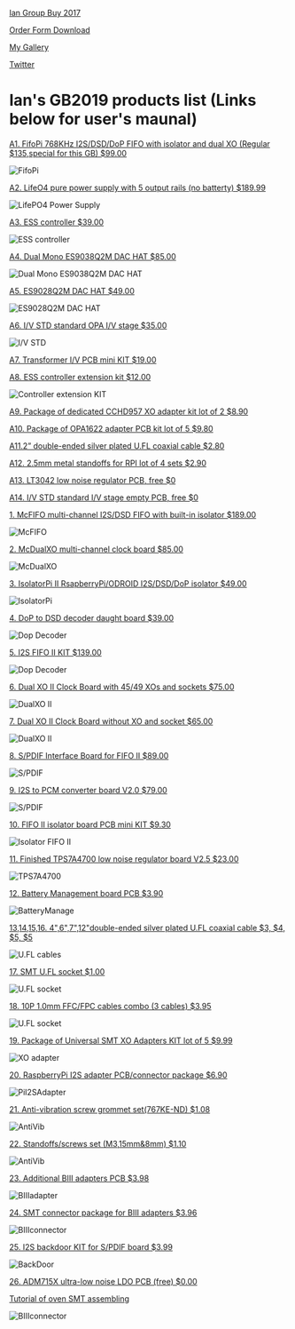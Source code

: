 [Ian Group Buy 2017](http://www.diyaudio.com/forums/group-buys/207438-ian-asynchronous-i2s-s-pdif-fifo-kit-group-buy-243.html#post5111232)

[Order Form Download](https://github.com/iancanada/DocumentDownload/blob/master/GB2017OrderFormEmpty.xls)

[My Gallery](https://www.flickr.com/photos/135181977@N06/albums)

[Twitter](https://twitter.com/iancanadaTT?lang=en)

# Ian's GB2019 products list (Links below for user's maunal)

[A1. FifoPi 768KHz I2S/DSD/DoP FIFO with isolator and dual XO (Regular $135,special for this GB) $99.00](https://github.com/iancanada/DocumentDownload/tree/master/FifoPi)

![FifoPi](https://github.com/iancanada/DocumentDownload/blob/master/FifoPi/FifoPi.jpg)

[A2. LifeO4 pure power supply with 5 output rails (no batterty) $189.99](https://github.com/iancanada/DocumentDownload/tree/master/LifePO4PowerSupply)

![LifePO4 Power Supply](https://github.com/iancanada/DocumentDownload/blob/master/LifePO4PowerSupply/LifePO4PowerSupply.jpg)

[A3. ESS controller $39.00](https://github.com/iancanada/DocumentDownload/tree/master/ESScontroller)

![ESS controller](https://github.com/iancanada/DocumentDownload/blob/master/ESScontroller/ESSC.jpg)

[A4. Dual Mono ES9038Q2M DAC HAT $85.00](https://github.com/iancanada/DocumentDownload/tree/master/RPiDacHAT/ES9038Q2MDualMonoDacHAT)

![Dual Mono ES9038Q2M DAC HAT](https://github.com/iancanada/DocumentDownload/blob/master/RPiDacHAT/ES9038Q2MDualMonoDacHAT/ES9038Q2MdacHAT.jpg)

[A5. ES9028Q2M DAC HAT $49.00](https://github.com/iancanada/DocumentDownload/tree/master/RPiDacHAT/ES9028Q2MDacHAT)

![ES9028Q2M DAC HAT](https://github.com/iancanada/DocumentDownload/blob/master/RPiDacHAT/ES9028Q2MDacHAT/ES9028Q2MdacHAT.jpg)

[A6. I/V STD standard OPA I/V stage $35.00](https://github.com/iancanada/DocumentDownload/tree/master/RPiDacHAT/IVboards/IVSTD)

![I/V STD](https://github.com/iancanada/DocumentDownload/blob/master/RPiDacHAT/IVboards/IVSTD/IVSTD.jpg)

[A7. Transformer I/V PCB mini KIT $19.00]()

[A8. ESS controller extension kit $12.00](https://github.com/iancanada/DocumentDownload/tree/master/ESScontroller)

![Controller extension KIT](https://github.com/iancanada/DocumentDownload/blob/master/ESScontroller/ESScontrollerExtensionKit.jpg)

[A9. Package of dedicated CCHD957 XO adapter kit lot of 2 $8.90]()

[A10. Package of OPA1622 adapter PCB kit lot of 5 $9.80]()

[A11.2” double-ended silver plated U.FL coaxial cable $2.80]()

[A12. 2.5mm metal standoffs for RPI lot of 4 sets $2.90]() 

[A13. LT3042 low noise regulator PCB, free $0]()

[A14. I/V STD standard I/V stage empty PCB, free $0]()

[1. McFIFO multi-channel I2S/DSD FIFO with built-in isolator $189.00](https://github.com/iancanada/DocumentDownload/tree/master/McFIFO%20series/McFIFO)

![McFIFO](https://github.com/iancanada/DocumentDownload/blob/master/McFIFO%20series/McFIFO/McFIFOGB.jpg)

[2. McDualXO multi-channel clock board $85.00](https://github.com/iancanada/DocumentDownload/tree/master/McFIFO%20series/McDualXO)

![McDualXO](https://raw.githubusercontent.com/iancanada/DocumentDownload/master/McFIFO%20series/McDualXO/McDualXOGB.jpg)

[3. IsolatorPi II RsapberryPi/ODROID I2S/DSD/DoP isolator $49.00](https://github.com/iancanada/DocumentDownload/tree/master/IsolatorPi)

![IsolatorPi](https://raw.githubusercontent.com/iancanada/DocumentDownload/master/IsolatorPi/IsolatorPiII.jpg)

[4. DoP to DSD decoder daught board $39.00](https://github.com/iancanada/DocumentDownload/tree/master/DoP%20Decoder)

![Dop Decoder](https://github.com/iancanada/DocumentDownload/blob/master/DoP%20Decoder/DoP_Decoder1.jpg)


[5. I2S FIFO II KIT $139.00](https://github.com/iancanada/DocumentDownload/tree/master/FIFO%20II%20series/FIFO%20II)

![Dop Decoder](https://github.com/iancanada/DocumentDownload/blob/master/FIFO%20II%20series/FIFO%20II/FIFOII.jpg)


[6. Dual XO II Clock Board with 45/49 XOs and sockets $75.00](https://github.com/iancanada/DocumentDownload/tree/master/FIFO%20II%20series/DualXO%20II%20ClockBoard)

![DualXO II](https://github.com/iancanada/DocumentDownload/blob/master/FIFO%20II%20series/DualXO%20II%20ClockBoard/DualXOIIwXO.jpg)

[7. Dual XO II Clock Board without XO and socket $65.00](https://github.com/iancanada/DocumentDownload/tree/master/FIFO%20II%20series/DualXO%20II%20ClockBoard)

![DualXO II](https://github.com/iancanada/DocumentDownload/blob/master/FIFO%20II%20series/DualXO%20II%20ClockBoard/DualXOIInoSocket.jpg)

[8. S/PDIF Interface Board for FIFO II $89.00](https://github.com/iancanada/DocumentDownload/tree/master/FIFO%20II%20series/SPDIFboard)

![S/PDIF](https://github.com/iancanada/DocumentDownload/blob/master/FIFO%20II%20series/SPDIFboard/SPDIFinterfaceBoard.JPG)

[9. I2S to PCM converter board V2.0 $79.00](https://github.com/iancanada/DocumentDownload/tree/master/PCMboard)

![S/PDIF](https://github.com/iancanada/DocumentDownload/blob/master/PCMboard/I2StoPCMboard.JPG)

[10. FIFO II isolator board PCB mini KIT $9.30](https://github.com/iancanada/DocumentDownload/tree/master/FIFO%20II%20series/IsolatorBoard)

![Isolator FIFO II](https://raw.githubusercontent.com/iancanada/DocumentDownload/master/FIFO%20II%20series/IsolatorBoard/12_IsolatorMiniKIT.JPG)

[11. Finished TPS7A4700 low noise regulator board V2.5 $23.00](https://github.com/iancanada/DocumentDownload/tree/master/PowerSupply/TPS7A4700)

![TPS7A4700](https://github.com/iancanada/DocumentDownload/blob/master/PowerSupply/TPS7A4700/TPS7A4700LDOboard.JPG)

[12. Battery Management board PCB $3.90](https://github.com/iancanada/DocumentDownload/tree/master/PowerSupply/BatteryManagementBoard)

![BatteryManage](https://github.com/iancanada/DocumentDownload/blob/master/PowerSupply/BatteryManagementBoard/BatteryManagementPCB.jpg)

[13,14,15,16. 4",6",7",12"double-ended silver plated U.FL coaxial cable $3, $4, $5, $5](https://github.com/iancanada/DocumentDownload/tree/master/Cables)

![U.FL cables](https://github.com/iancanada/DocumentDownload/blob/master/Cables/SilverPlatedCable.JPG)

[17. SMT U.FL socket $1.00](https://github.com/iancanada/DocumentDownload/tree/master/Cables)

![U.FL socket](https://github.com/iancanada/DocumentDownload/blob/master/Cables/U.FLsocket.JPG)

[18. 10P 1.0mm FFC/FPC cables combo (3 cables) $3.95](https://github.com/iancanada/DocumentDownload/tree/master/Cables)

![U.FL socket](https://github.com/iancanada/DocumentDownload/blob/master/Cables/FPCcombo10P.JPG)

[19. Package of Universal SMT XO Adapters KIT lot of 5 $9.99](https://github.com/iancanada/DocumentDownload/tree/master/Adapters)

![XO adapter](https://github.com/iancanada/DocumentDownload/blob/master/Adapters/XOadapterKITlotOf5.JPG)

[20. RaspberryPi I2S adapter PCB/connector package $6.90](https://github.com/iancanada/DocumentDownload/tree/master/Adapters)

![PiI2SAdapter](https://github.com/iancanada/DocumentDownload/blob/master/Adapters/RpiI2SAdapter.JPG)

[21. Anti-vibration screw grommet set(767KE-ND) $1.08](https://github.com/iancanada/DocumentDownload/tree/master/Others)

![AntiVib](https://github.com/iancanada/DocumentDownload/blob/master/Others/AntiVibrationGrommet.jpg)

[22. Standoffs/screws set (M3,15mm&8mm) $1.10](https://github.com/iancanada/DocumentDownload/tree/master/Others)

![AntiVib](https://github.com/iancanada/DocumentDownload/blob/master/Others/StandoffScrewSet.jpg)

[23. Additional BIII adapters PCB $3.98](https://github.com/iancanada/DocumentDownload/tree/master/Adapters)

![BIIIadapter](https://github.com/iancanada/DocumentDownload/blob/master/Adapters/BIIIadapterPCB.JPG)

[24. SMT connector package for BIII adapters $3.96](https://github.com/iancanada/DocumentDownload/tree/master/Adapters)

![BIIIconnector](https://github.com/iancanada/DocumentDownload/blob/master/Adapters/Connectors.JPG)

[25. I2S backdoor KIT for S/PDIF board $3.99](https://github.com/iancanada/DocumentDownload/tree/master/FIFO%20II%20series/SPDIFboard)

![BackDoor](https://github.com/iancanada/DocumentDownload/blob/master/FIFO%20II%20series/SPDIFboard/I2SbackdoorKIT.JPG)

[26. ADM715X ultra-low noise LDO PCB (free) $0.00](https://github.com/iancanada/DocumentDownload/tree/master/PowerSupply/ADM715X)

[     Tutorial of oven SMT assembling](https://github.com/iancanada/DocumentDownload/blob/master/PowerSupply/ADM715X/SMDtutorial.md)

![BIIIconnector](https://github.com/iancanada/DocumentDownload/blob/master/PowerSupply/ADM715X/ADM715X.jpg)





